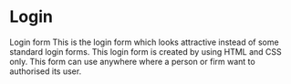 # Login
Login form
This is the login form which looks attractive instead of some standard login forms.
This login form is created by using HTML and CSS only.
This form can use anywhere where a person or firm want to authorised its user.
